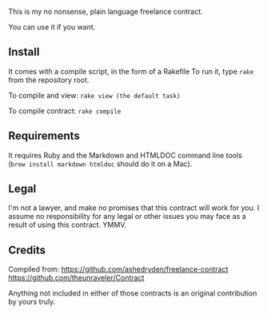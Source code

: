 This is my no nonsense, plain language freelance contract.

You can use it if you want.

Install
-------
It comes with a compile script, in the form of a Rakefile
To run it, type `rake` from the repository root.

To compile and view:
`rake view (the default task)`

To compile contract:
`rake compile`

Requirements
------------
It requires Ruby and the Markdown and HTMLDOC command line tools (`brew install markdown htmldoc` should do it on a Mac).

Legal
-----
I'm not a lawyer, and make no promises that this contract will work for you.
I assume no responsibility for any legal or other issues you may face as
a result of using this contract. YMMV.

Credits
-------
Compiled from:
https://github.com/ashedryden/freelance-contract
https://github.com/theunraveler/Contract

Anything not included in either of those contracts is an original contribution by yours truly.
